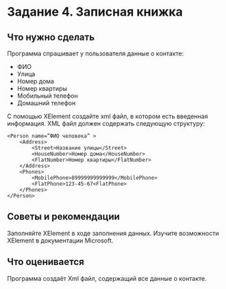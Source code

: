 # Задание 4. Записная книжка


## Что нужно сделать
Программа спрашивает у пользователя данные о контакте:

- ФИО
- Улица
- Номер дома
- Номер квартиры
- Мобильный телефон
- Домашний телефон


С помощью XElement создайте xml файл, в котором есть введенная информация. XML файл должен содержать следующую структуру:

```
<Person name=”ФИО человека” >
    <Address>
        <Street>Название улицы</Street>
        <HouseNumber>Номер дома</HouseNumber>
        <FlatNumber>Номер квартиры</FlatNumber>
    </Address>
    <Phones>
        <MobilePhone>89999999999999</MobilePhone>
        <FlatPhone>123-45-67<FlatPhone>
    </Phones>
</Person>
```

## Советы и рекомендации
Заполняйте XElement в ходе заполнения данных. Изучите возможности XElement в документации Microsoft.



## Что оценивается
Программа создаёт Xml файл, содержащий все данные о контакте.